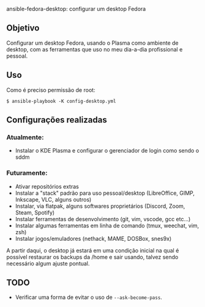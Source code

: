 ansible-fedora-desktop: configurar um desktop Fedora 

## Objetivo

Configurar um desktop Fedora, usando o Plasma como ambiente de desktop, com as ferramentas que uso no meu dia-a-dia profissional e pessoal. 

## Uso

Como é preciso permissão de root: 

    $ ansible-playbook -K config-desktop.yml

## Configurações realizadas
### Atualmente:
* Instalar o KDE Plasma e configurar o gerenciador de login como sendo o sddm

### Futuramente:
* Ativar repositórios extras
* Instalar a "stack" padrão para uso pessoal/desktop (LibreOffice, GIMP, Inkscape, VLC, alguns outros)
* Instalar, via flatpak, alguns softwares proprietários (Discord, Zoom, Steam, Spotify)
* Instalar ferramentas de desenvolvimento (git, vim, vscode, gcc etc...)
* Instalar algumas ferramentas em linha de comando (tmux, weechat, vim, zsh)
* Instalar jogos/emuladores (nethack, MAME, DOSBox, snes9x)

A partir daqui, o desktop já estará em uma condição inicial na qual é possível restaurar os backups da /home e sair usando, talvez sendo necessário algum ajuste pontual.

## TODO

* Verificar uma forma de evitar o uso de `--ask-become-pass`.
